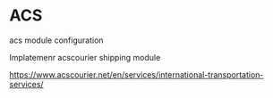 # ACS
acs  module configuration

Implatemenr acscourier shipping module

https://www.acscourier.net/en/services/international-transportation-services/
